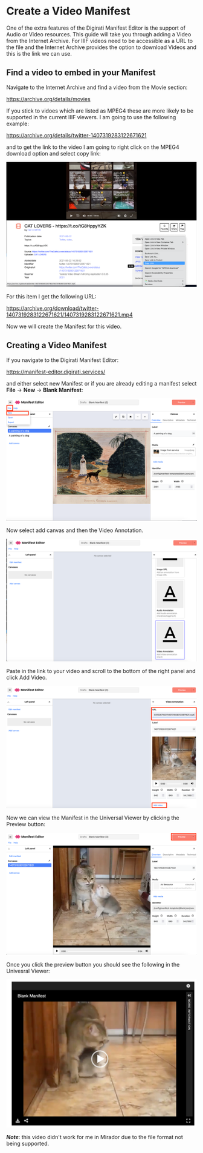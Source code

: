 # Create a Video Manifest

One of the extra features of the Digirati Manifest Editor is the support of Audio or Video resources. This guide will take you through adding a Video from the Internet Archive. For IIIF videos need to be accessible as a URL to the file and the Internet Archive provides the option to download Videos and this is the link we can use.

## Find a video to embed in your Manifest

Navigate to the Internet Archive and find a video from the Movie section:

https://archive.org/details/movies

If you stick to vidoes which are listed as MPEG4 these are more likely to be supported in the current IIIF viewers. I am going to use the following example:

https://archive.org/details/twitter-1407319283122671621

and to get the link to the video I am going to right click on the MPEG4 download option and select copy link:

![Copy Video URL](imgs/ia_video.png)

For this item I get the following URL:

https://archive.org/download/twitter-1407319283122671621/1407319283122671621.mp4

Now we will create the Manifest for this video.

## Creating a Video Manifest

If you navigate to the Digirati Manifest Editor:

https://manifest-editor.digirati.services/

and either select new Manifest or if you are already editing a manifest select  **File** -> **New** -> **Blank Manifest**:

![new manifest](imgs/new-manifest.png)

Now select add canvas and then the Video Annotation.

![Add video annotation](imgs/add-video-canvas.png)

Paste in the link to your video and scroll to the bottom of the right panel and click Add Video.

![Add video](imgs/add-video.png)

Now we can view the Manifest in the Universal Viewer by clicking the Preview button:

![Preview](imgs/preview-video.png)

Once you click the preview button you should see the following in the Univesral Viewer:

![Video in UV](imgs/uv.png)

***Note***: this video didn't work for me in Mirador due to the file format not being supported. 